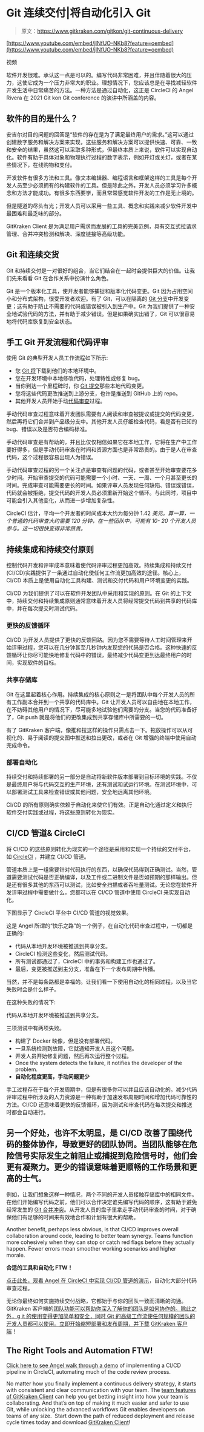 # Git 连续交付|将自动化引入 Git

> 原文：<https://www.gitkraken.com/gitkon/git-continuous-delivery>

[https://www.youtube.com/embed/jlNfUO-NKb8?feature=oembed](https://www.youtube.com/embed/jlNfUO-NKb8?feature=oembed)

视频

软件开发很难。承认这一点是可以的。编写代码非常困难，并且伴随着很大的压力，这使它成为一个压力非常大的职业。理想情况下，您应该总是在寻找减轻软件开发生活中日常痛苦的方法。一种方法是通过自动化，这正是 CircleCI 的 Angel Rivera 在 2021 Git kon Git conference 的演讲中所涵盖的内容。

## 软件的目的是什么？

安吉尔对目的问题的回答是“软件的存在是为了满足最终用户的需求。”这可以通过创建数字服务和解决方案来实现，这些服务和解决方案可以提供快速、可靠、一致和安全的结果，虽然这可以采取多种形式，但最终本质上来说，软件可以实现自动化。软件有助于具体对象和物理执行过程的数字表示，例如开灯或关灯，或者在某些情况下，在线购物和支付。

开发软件有很多方法和工具。像文本编辑器、编程语言和框架这样的工具是每个开发人员至少必须拥有的构建软件的工具。但是除此之外，开发人员必须学习许多概念和方法才能成功。有很多东西要学，而且常常感觉软件开发的工作是无止境的。

但是隧道的尽头有光；开发人员可以采用一些工具、概念和实践来减少软件开发中最困难和最乏味的部分。

GitKraken Client 是为满足用户需求而发展的工具的完美范例，具有交互式拉请求管理、合并冲突检测和解决、深度链接等高级功能。

## **Git 和连续交货**

Git 和持续交付是一对很好的组合，当它们结合在一起时会提供巨大的价值。让我们先来看看 Git 在合作关系中扮演什么角色。

Git 是一个版本化工具，使开发者能够捕捉和版本化代码变更。Git 因为占用空间小和分布式架构，很受开发者欢迎。有了 Git，可以在隔离的 [Git 分支](https://www.gitkraken.com/learn/git/branch)中开发变更；这有助于防止不需要的代码或错误被引入到生产中。Git 为我们提供了一种安全地试验代码的方法，并有助于减少错误。但是如果确实出错了，Git 可以很容易地将代码库恢复到安全状态。

## **手工 Git 开发流程和代码评审**

使用 Git 的典型开发人员工作流程如下所示:

*   您 [Git 将](https://www.gitkraken.com/learn/git/git-clone)下载到他们的本地环境中。
*   您在开发环境中本地修改代码，处理特性或修复 bug。
*   当你到达一个里程碑时，你 [Git 提交](https://www.gitkraken.com/learn/git/commit)那些本地代码变更。
*   您将这些代码更改推送到上游分支，也许是推送到 GitHub 上的 repo。
*   其他开发人员开始手动[代码审查](https://www.gitkraken.com/blog/code-review)过程。

手动代码审查过程意味着开发团队需要有人阅读和审查被提议或提交的代码变更，然后再将它们合并到产品级分支中。其他开发人员仔细检查代码，看是否有已知的 bug、错误以及是否符合编码标准。

手动代码审查是有帮助的，并且比仅仅相信如果它在本地工作，它将在生产中工作要好得多，但是手动代码审查在时间和资源方面也是非常昂贵的。由于是人在审查代码，这个过程很容易出现人为错误。

手动代码审查过程的另一个关注点是审查有问题的代码，或者甚至开始审查要花多少时间。开始审查提交的代码可能需要一个小时、一天、一周、一个月甚至更长的时间。完成审查可能需要更长的时间。如果评审人员发现任何缺陷、错误或错误，代码就会被拒绝，提交代码的开发人员必须重新开始这个循环。与此同时，项目中可能会引入其他变化，从而进一步增加复杂性。

CircleCI 估计，平均一个开发者的时间成本大约为每分钟 1.42 *美元。算一算，一个普通的代码审查大约需要 120 分钟，在一些团队中，可能有 10- 20 个开发人员参与。这一切很快变得非常昂贵。*

## **持续集成和持续交付原则**

控制代码开发和评审成本意味着使代码评审过程更加高效。持续集成和持续交付(CI/CD)实践提供了一条通过自动化使任何工作流更加高效的途径。核心上，CI/CD 本质上是使用自动化工具构建、测试和交付代码和用户环境变更的实践。

CI/CD 为我们提供了可以在软件开发团队中采用和实现的原则。在 Git 的上下文中，持续交付和持续集成原则通常意味着开发人员将经常提交代码到共享的代码库中，并在每次提交时测试代码。

### **更快的反馈循环**

CI/CD 为开发人员提供了更快的反馈回路。因为您不需要等待人工时间管理来开始评审过程，您可以在几分钟甚至几秒钟内发现您的代码是否合格。这种快速的反馈循环让你尽可能快地修复代码中的错误，最终减少代码变更到达最终用户的时间，实现软件的目标。

### **共享存储库**

Git 在这里起着核心作用。持续集成的核心原则之一是将团队中每个开发人员的所有工作副本合并到一个共享的代码库中。Git 让开发人员可以自由地在本地工作，在不妨碍其他用户的情况下，尽可能多地试验他们需要的分支。当您的代码准备好了，Git push 就是将他们的更改集成到共享存储库中所需要的一切。

有了 GitKraken 客户端，像推和拉这样的操作只需点击一下。拖放操作可以从可视化的、易于阅读的提交图中推送和拉出更改，或者在 Git 增强的终端中使用自动完成命令。

### **部署自动化**

持续交付和持续部署的另一部分是自动将新软件版本部署到目标环境的实践。不仅是最终用户将与代码交互的生产环境，还有测试和试运行环境。在测试环境中，可以部署测试工具来检查错误或其他问题，安全地远离其他环境。

CI/CD 的所有原则确实依赖于自动化来使它们有效。正是自动化通过定义和执行软件交付实践或过程，将这些原则转化为现实。

## **CI/CD 管道& CircleCI**

将 CI/CD 的这些原则转化为现实的一个途径是采用和实现一个持续的交付平台，如 [CircleCI](https://circleci.com/) ，并建立 CI/CD 管道。

管道本质上是一组需要针对代码执行的东西，以确保代码得到正确测试。当然，管道需要测试代码是否正确编译，以及工件或二进制文件是否如预期的那样输出。但是还有很多其他的东西可以测试，比如安全扫描或者吞吐量测试。无论您在软件开发评审过程中需要做什么，您都可以在 CI/CD 管道中使用 CircleCI 来实现自动化。

下图显示了 CircleCI 平台中 CI/CD 管道的视觉效果。

这是 Angel 所谓的“快乐之路”的一个例子，在自动化代码审查过程中，一切都是正确的:

*   代码从本地开发环境被推送到共享分支。
*   CircleCI 检测这些变化，然后测试代码。
*   所有测试都通过了，CircleCI 中的事务和构建工作也通过了。
*   最后，变更被推送到主分支，准备在下一个发布周期中传播。

当然，并不是每条路都是幸福的。让我们看一下使用自动化的相同过程，以及当它失败时会是什么样子。

在这种失败的情况下:

代码从本地开发环境被推送到共享分支。

三项测试中有两项失败。

*   构建了 Docker 映像，但是没有部署代码。
*   一旦系统检测到故障，它就通知开发人员这个问题。
*   开发人员开始修复问题，然后再次运行整个过程。
*   Once the system detects the failure, it notifies the developer of the problem.  
*   **自动化程度更高，手动问题更少**

手工过程存在于每个开发周期中，但是有很多你可以并且应该自动化的。减少代码评审过程中所涉及的人力资源是一种有助于加速发布周期时间和增加代码可靠性的方法。CI/CD 还意味着更快的反馈循环，因为测试和审查代码在每次提交和推送时都会自动进行。

## 另一个好处，也许不太明显，是 CI/CD 改善了围绕代码的整体协作，导致更好的团队协同。当团队能够在危险信号实际发生之前阻止或捕捉到危险信号时，他们会更有凝聚力。更少的错误意味着更顺畅的工作场景和更高的士气。

例如，让我们想象这样一种情况，两个不同的开发人员接触存储库中的相同文件。在他们开始编写代码之前，他们可以合作决定谁先编写代码的顺序，这有助于避免经常发生的 [Git 合并冲突](https://www.gitkraken.com/learn/git/tutorials/how-to-resolve-merge-conflict-in-git)。从开发人员的盘子里拿走手动代码审查的时间，对于确保他们有足够的时间来有效地合作和计划有很大的帮助。

Another benefit, perhaps less obvious, is that CI/CD improves overall collaboration around code, leading to better team synergy. Teams function more cohesively when they can stop or catch red flags before they actually happen. Fewer errors mean smoother working scenarios and higher morale. 

**合适的工具和自动化 FTW！**

[点击此处，观看 Angel 在 CircleCI 中实现 CI/CD 管道的演示](https://youtu.be/jlNfUO-NKb8?t=1034)，自动化大部分代码审查过程。

无论你最终如何实施持续交付战略，它都始于与你的团队一致而清晰的沟通。GitKraken 客户端的[团队功能可以帮助你深入了解你的团队是如何协作的。除此之外，g it 的使用变得更加简单和安全，同时 Git 的高级工作流使任何规模的团队的开发人员都可以使用。立即开始缩短部署和发布周期，并下载](https://www.gitkraken.com/git-client/features) [GitKraken 客户端](https://www.gitkraken.com/git-client/try-free)！

## **The Right Tools and Automation FTW!**

[Click here to see Angel walk through a demo](https://youtu.be/jlNfUO-NKb8?t=1034) of implementing a CI/CD pipeline in CircleCI, automating much of the code review process. 

No matter how you finally implement a continuous delivery strategy, it starts with consistent and clear communication with your team. The [team features of GitKraken Client](https://www.gitkraken.com/git-client/features) can help you get betting insight into how your team is collaborating. And that’s on top of making it much easier and safer to use Git, while unlocking the advanced workflows Git enables developers on teams of any size.  Start down the path of reduced deployment and release cycle times today and download [GitKraken Client](https://www.gitkraken.com/git-client/try-free)!